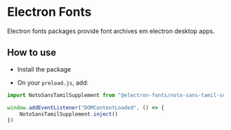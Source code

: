 # Electron Fonts

Electron fonts packages provide font archives em electron desktop apps.

## How to use

* Install the package

* On your `preload.js`, add:

```ts
import NotoSansTamilSupplement from "@electron-fonts/noto-sans-tamil-supplement"

window.addEventListener("DOMContentLoaded", () => {
    NotoSansTamilSupplement.inject()
})
```